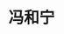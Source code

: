 ---
# Display name

title: 冯和宁
user_groups: ["Graduated Master Students"]



organizations:
- name: 2017-2020 

Interests:
- Machine Learning

---